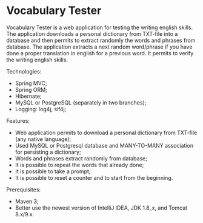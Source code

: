# Vocabulary Tester

Vocabulary Tester is a web application for testing the writing english skills.
The application downloads a personal dictionary from TXT-file into a database and then
permits to extract randomly the words and phrases from database.
The application extracts a next random word/phrase if you have done a proper
translation in english for a previous word.
It permits to verify the writing english skills.

Technologies:
- Spring MVC;
- Spring ORM;
- Hibernate;
- MySQL or PostgreSQL (separately in two branches);
- Logging: log4j, slf4j;

Features:
- Web application permits to download a personal dictionary from TXT-file (any native language);
- Used MySQL or Postgresql database and MANY-TO-MANY association for persisting a dictionary;
- Words and phrases extract randomly from database;
- It is possible to repeat the words that already done;
- It is possible to take a prompt;
- It is possible to reset a counter and to start from the beginning.

Prerequisites:
- Maven 3;
- Better use the newest version of IntelliJ IDEA, JDK 1.8_x, and Tomcat 8.x/9.x.